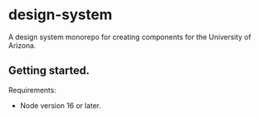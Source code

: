 # design-system
A design system monorepo for creating components for the University of Arizona.

## Getting started.

Requirements:
- Node version 16 or later.

